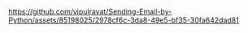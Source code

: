 

https://github.com/vipulravat/Sending-Email-by-Python/assets/85198025/2978cf6c-3da8-49e5-bf35-30fa642dad81

